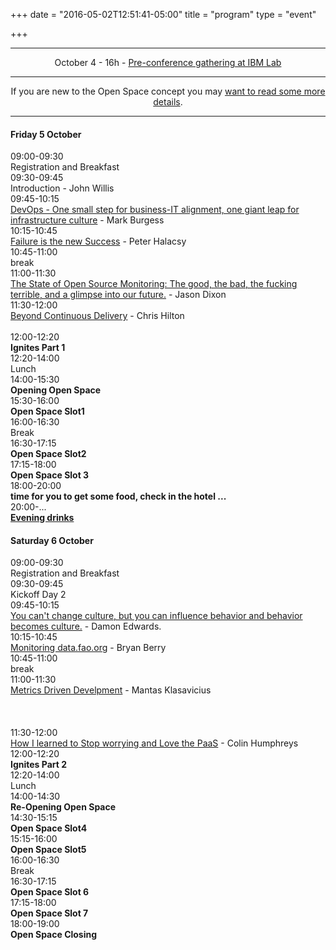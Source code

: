 +++
date = "2016-05-02T12:51:41-05:00"
title = "program"
type = "event"

+++
<hr>
<center>October 4 - 16h - <a href="/events/2012-italy/pre-conference">Pre-conference gathering at IBM Lab</a>
<hr />
<div class="span-16 last ">If you are new to the Open Space concept you may <a href="/pages/open-space-format">want to read some more details</a>.</div>
<hr/>
</center>

<div class="span-7 append-bottom border">
<div class="span-7 last">
<h4>Friday 5 October</h4>
</div>
<div class="span-2">09:00-09:30</div>
<div class="span-4 last">Registration and Breakfast</div>
<div class="span-2">09:30-09:45</div>
<div class="span-4 append-bottom last">Introduction - John Willis</div>
<div class="span-2">09:45-10:15</div>
<div class="span-4 box last">
     <a href="/events/2012-italy/proposals/OneSmallStepForBusinessITAlignment/">DevOps - One small step for business-IT alignment, one giant leap for infrastructure culture</a>
     - Mark Burgess<br>
</div>
<div class="span-2">10:15-10:45</div>
<div class="span-4 box last">
  <a href="/events/2012-italy/proposals/FailureIsTheNewSuccess/">Failure is the new Success</a> - Peter Halacsy
</div>
<div class="span-2">10:45-11:00</div>
<div class="span-4 append-bottom last">break</div>
<div class="span-2">11:00-11:30</div >
  <div class="span-4 box last">
         <a href="/events/2012-italy/proposals/TheStateOfOpenSourceMonitoring/">The State of Open Source Monitoring: The good, the bad, the fucking terrible, and a glimpse into our future.</a> - Jason Dixon
  </div>
<div class="span-2">11:30-12:00</div >
  <div class="span-4 box last">
    <a href="/events/2012-italy/proposals/BeyondContinuousDelivery/">Beyond Continuous Delivery</a> - Chris Hilton<br><br>
  </div>

<div class="span-2">12:00-12:20</div> <div class="span-4 append-bottom box last"><strong>Ignites Part 1</strong></div>


<div class="span-2">12:20-14:00</div>
<div class="span-4 append-bottom last">Lunch</div>
<div class="span-2">14:00-15:30</div>
<div class="span-4 append-bottom box last"><strong>Opening Open Space</strong></div>
<div class="span-2">15:30-16:00</div>
<div class="span-4 append-bottom box last"><strong>Open Space Slot1</strong></div>
<div class="span-2">16:00-16:30</div>
<div class="span-4 append-bottom last">Break</div>
<div class="span-2">16:30-17:15</div>
<div class="span-4 append-bottom box last"><strong>Open Space Slot2</strong></div>
<div class="span-2">17:15-18:00</div>
<div class="span-4 append-bottom box last"><strong>Open Space Slot 3</strong></div>
<div class="span-2">18:00-20:00</div>
<div class="span-4 append-bottom box last"><strong>time for you to get some food, check in the hotel ...</strong></div>
<div class="span-2">20:00-...</div>
<div class="span-4 append-bottom box last"><strong><a href="../evening-drinks.html">Evening drinks</a></strong></div>
</div>
<div class="span-7 append-bottom last">
<div class="span-7 last">
<h4>Saturday 6 October</h4>
</div>
<div class="span-2">09:00-09:30</div>
<div class="span-4 last">Registration and Breakfast</div>
<div class="span-2">09:30-09:45</div>
<div class="span-4 append-bottom last">Kickoff Day 2</div>
<div class="span-2">09:45-10:15</div>
<div class="span-4 box last">
  <a href="/events/2012-italy/proposals/ChangeCulture/">You can't change culture, but you can influence behavior and behavior becomes culture.</a> - Damon Edwards.
</div>
<div class="span-2">10:15-10:45</div>
<div class="span-4 box last">
  <a href="/events/2012-italy/proposals/MonitoringFAO/">Monitoring data.fao.org</a> - Bryan Berry
</div>
<div class="span-2">10:45-11:00</div>
<div class="span-4 append-bottom last">break</div>
<div class="span-2">11:00-11:30</div>
<div class="span-4 box last">
  <a href="/events/2012-italy/proposals/MetricsDrivenDevelopment/">Metrics Driven Develpment</a> - Mantas Klasavicius<br><br><br><br>
</div>
<div class="span-2">11:30-12:00</div>
<div class="span-4 box last">
  <a href="/events/2012-italy/proposals/StopWorryingandLovethePaas/">How I learned to Stop worrying and Love the PaaS</a> - Colin Humphreys
</div>
<div class="span-2">12:00-12:20</div> <div class="span-4 append-bottom box last"><strong>Ignites Part 2</strong><br>
</div>

<div class="span-2">12:20-14:00</div>
<div class="span-4  append-bottom last">Lunch</div>
<div class="span-2">14:00-14:30</div>
<div class="span-4 append-bottom box last"><strong>Re-Opening Open Space</strong></div>
<div class="span-2">14:30-15:15</div>
<div class="span-4 append-bottom box last"><strong>Open Space Slot4</strong></div>
<div class="span-2">15:15-16:00</div>
<div class="span-4 append-bottom box last"><strong>Open Space Slot5</strong></div>
<div class="span-2">16:00-16:30</div>
<div class="span-4 append-bottom last">Break</div>
<div class="span-2">16:30-17:15</div>
<div class="span-4 append-bottom box last"><strong>Open Space Slot 6</strong></div>
<div class="span-2">17:15-18:00</div>
<div class="span-4 append-bottom box last"><strong>Open Space Slot 7</strong></div>
<div class="span-2">18:00-19:00</div>
<div class="span-4 append-bottom box last"><strong>Open Space Closing</strong></div>
</div>
